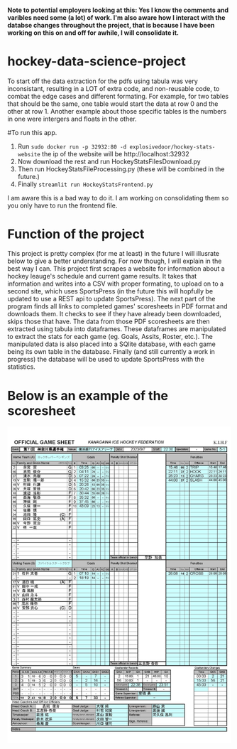 #### Note to potential employers looking at this: Yes I know the comments and varibles need some (a lot) of work. I'm also aware how I interact with the databse changes throughout the project, that is because I have been working on this on and off for awhile, I will consolidate it. 

# hockey-data-science-project

To start off the data extraction for the pdfs using tabula was very inconsistant, resulting in a LOT of extra code, and non-reusable code, to combat the edge cases and different formating. 
For example, for two tables that should be the same, one table would start the data at row 0 and the other at row 1. Another example about those specific tables is the numbers in one were intergers and floats in the other. 

#To run this app. 
1. Run ```sudo docker run -p 32932:80 -d explosivedoor/hockey-stats-website``` the ip of the website will be http://localhost:32932
2. Now download the rest and run HockeyStatsFilesDownload.py
3. Then run HockeyStatsFileProcessing.py (these will be combined in the future.)
4. Finally ```streamlit run HockeyStatsFrontend.py```  

I am aware this is a bad way to do it. I am working on consolidating them so you only have to run the frontend file. 

# Function of the project 
This project is pretty complex (for me at least) in the future I will illusrate below to give a better understanding. For now though, I will explain in the best way I can. This project first scrapes a website for information about a hockey leauge's schedule and current game results. It takes that information and writes into a CSV with proper formating, to upload on to a second site, which uses SportsPress (in the future this will hopfully be updated to use a REST api to update SportsPress). The next part of the program finds all links to completed games' scoresheets in PDF format and downloads them. It checks to see if they have already been downloaded, skips those that have. The data from those PDF scoresheets are then extracted using tabula into dataframes. These dataframes are manipulated to extract the stats for each game (eg. Goals, Assits, Roster, etc.). The manipulated data is also placed into a SQlite database, with each game being its own table in the database. Finally (and still currently a work in progress) the database will be used to update SportsPress with the statistics. 

# Below is an example of the scoresheet
![ice hockey scoresheet](https://github.com/Explosivedoor/hockey-data-science-project/blob/main/docs/5-1.jpg?raw?=true)

